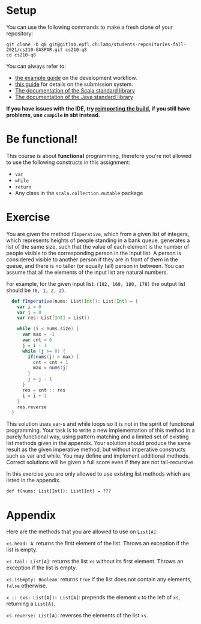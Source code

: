 # Setup

You can use the following commands to make a fresh clone of your repository:

```
git clone -b q8 git@gitlab.epfl.ch:lamp/students-repositories-fall-2021/cs210-GASPAR.git cs210-q8
cd cs210-q8
```

You can always refer to:
  * [the example guide](https://gitlab.epfl.ch/lamp/cs210/blob/master/labs/example-lab.md) on the development workflow.
  * [this guide](https://gitlab.epfl.ch/lamp/cs210/blob/master/labs/grading-and-submission.md) for details on the submission system.
  * [The documentation of the Scala standard library](https://www.scala-lang.org/files/archive/api/2.13.3)
  * [The documentation of the Java standard
    library](https://docs.oracle.com/en/java/javase/15/docs/api/index.html)

**If you have issues with the IDE, try [reimporting the build](https://gitlab.epfl.ch/lamp/cs210/-/blob/master/labs/example-lab.md#ide-features-like-type-on-hover-or-go-to-definition-do-not-work), if you still have problems, use `compile` in sbt instead.**

# Be functional!

This course is about **functional** programming, therefore you're not allowed to use the following
constructs in this assignment:
- `var`
- `while`
- `return`
- Any class in the `scala.collection.mutable` package

# Exercise

You are given the method `fImperative`, which from a given list of integers, which represents heights of people standing in a bank queue, generates a list of the same size, such that the value of each element is the number of people visible to the corresponding person in the input list. A person is considered visible to another person if they are in front of them in the queue, and there is no taller (or equally tall) person in between. You can assume that all the elements of the input list are natural numbers.

For example, for the given input list: `(182, 160, 180, 178)` the output list should be `(0, 1, 2, 2)`.

```scala
  def fImperative(nums: List[Int]): List[Int] = {
    var i = 0
    var j = 0
    var res: List[Int] = List()

    while (i < nums.size) {
      var max = -1
      var cnt = 0
      j = i - 1
      while (j >= 0) {
        if(nums(j) > max) {
          cnt = cnt + 1
          max = nums(j)
        }
        j = j - 1
      }
      res = cnt :: res
      i = i + 1
    }
    res.reverse
  }
```

This solution uses var-s and while loops so it is not in the spirit of functional programming. Your task is to write a new implementation of this method in a purely functional way, using pattern matching and a limited set of existing list methods given in the appendix. Your solution should produce the same result as the given imperative method, but without imperative constructs such as var and while. You may define and implement additional methods. Correct solutions will be given a full score even if they are not tail-recursive.

In this exercise you are only allowed to use existing list methods which are listed in the appendix. 

`def f(nums: List[Int]): List[Int] = ???`

# Appendix

Here are the methods that you are allowed to use on `List[A]`:

`xs.head: A`: returns the first element of the list. Throws an exception if the list is empty.

`xs.tail: List[A]`: returns the list `xs` without its first element. Throws an exception if the list is empty.

`xs.isEmpty: Boolean`: returns `true` if the list does not contain any elements, `false` otherwise.

`x :: (xs: List[A]): List[A]`: prepends the element `x` to the left of `xs`, returning a `List[A]`.

`xs.reverse: List[A]`: reverses the elements of the list `xs`.
